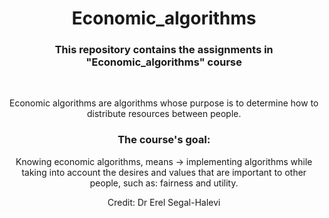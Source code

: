 <h1 align="center"> Economic_algorithms </h1>


<h3 align="center"> This repository contains the assignments in "Economic_algorithms" course </h3>

<br>

<p align="center"> Economic algorithms are algorithms whose purpose is to determine how to distribute resources between people. </p>

 <h3 align="center"> The course's goal: </h3>

 <p align="center"> Knowing economic algorithms, means -> implementing algorithms while taking into account the desires and values that are important to other people, such as: fairness and utility.
 </p>
 
 <p align="center"> Credit: Dr Erel Segal-Halevi </p>
